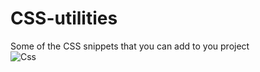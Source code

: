 # CSS-utilities
Some of the CSS snippets that you can add to you project <br>
![Css](https://user-images.githubusercontent.com/25031282/81163828-f83b3c80-8fac-11ea-9cf9-6a4dc859c5b5.PNG)
